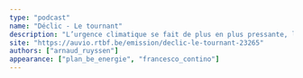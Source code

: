 ```yaml
---
type: "podcast"
name: "Déclic - Le tournant"
description: "L’urgence climatique se fait de plus en plus pressante, la révolution technologique bouleverse nos repères, nos démocraties en crise sont obligées de se réinventer. Arnaud Ruyssen prend 45 minutes pour creuser une question de société liée aux tournants qui se profilent. Enquêtes, reportages, interviews approfondies… Comprendre pour pouvoir agir."
site: "https://auvio.rtbf.be/emission/declic-le-tournant-23265"
authors: ["arnaud_ruyssen"]
appearance: ["plan_be_energie", "francesco_contino"]
---
```

